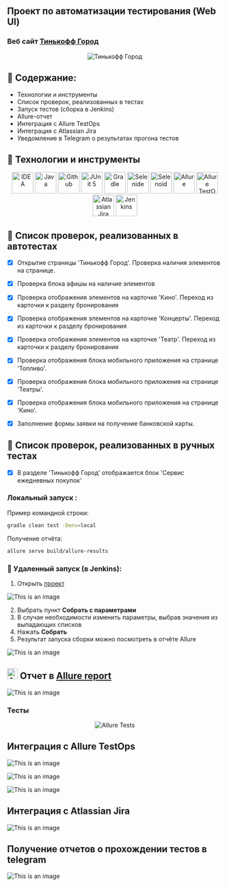 ## Проект по автоматизации тестирования (Web UI)
### Веб сайт <a target="_blank" href="https://www.tinkoff.ru/gorod/">Тинькофф Город</a>

<p align="center">
<img title="Тинькофф Город" src="images/screens/cover.jpg">
</p>

## :round_pushpin: Содержание:

- Технологии и инструменты
- Список проверок, реализованных в тестах
- Запуск тестов (сборка в Jenkins)
- Allure-отчет
- Интеграция с Allure TestOps
- Интеграция с Atlassian Jira
- Уведомление в Telegram о результатах прогона тестов


## :round_pushpin: Технологии и инструменты

<p align="center">
<a href="https://www.jetbrains.com/idea/"><img src="images/logo/Idea.svg" width="50" height="50"  alt="IDEA"/></a>
<a href="https://www.java.com/"><img src="images/logo/Java.svg" width="50" height="50"  alt="Java"/></a>
<a href="https://github.com/"><img src="images/logo/GitHub.svg" width="50" height="50"  alt="Github"/></a>
<a href="https://junit.org/junit5/"><img src="images/logo/Junit5.svg" width="50" height="50"  alt="JUnit 5"/></a>
<a href="https://gradle.org/"><img src="images/logo/Gradle.svg" width="50" height="50"  alt="Gradle"/></a>
<a href="https://selenide.org/"><img src="images/logo/Selenide.svg" width="50" height="50"  alt="Selenide"/></a>
<a href="https://aerokube.com/selenoid/"><img src="images/logo/Selenoid.svg" width="50" height="50"  alt="Selenoid"/></a>
<a href="https://github.com/allure-framework/allure2"><img src="images/logo/Allure.svg" width="50" height="50"  alt="Allure"/></a>
<a href="https://qameta.io/"><img src="images/logo/Allure_TO.svg" width="50" height="50"  alt="Allure TestOps"/></a>
<a href="https://www.atlassian.com/ru/software/jira"><img src="images/logo/jira-logo.svg" width="50" height="50"  alt="Atlassian Jira"/></a>
<a href="https://www.jenkins.io/"><img src="images/logo/Jenkins.svg" width="50" height="50"  alt="Jenkins"/></a>
</p>

## :round_pushpin:  Список проверок, реализованных в автотестах

- [x] Открытие страницы 'Тинькофф Город'. Проверка наличия элементов на странице.
- [x] Проверка блока афишы на наличие элементов
- [x] Проверка отображения элементов на карточке 'Кино'. Переход из карточки к разделу бронирования
- [x] Проверка отображения элементов на карточке 'Концерты'. Переход из карточки к разделу бронирования
- [x] Проверка отображения элементов на карточке 'Театр'. Переход из карточки к разделу бронирования
- [x] Проверка отображения блока мобильного приложения на странице 'Топливо'.
- [x] Проверка отображения блока мобильного приложения на странице 'Театры'.
- [x] Проверка отображения блока мобильного приложения на странице 'Кино'.
- [x] Заполнение формы заявки на получение банковской карты.





## :round_pushpin:  Список проверок, реализованных в ручных тестах

- [x] В разделе 'Тинькофф Город' отображается блок 'Сервис ежедневных покупок'

###  Локальный запуск :
Пример командной строки:
```bash
gradle clean test -Denv=local
```
Получение отчёта:
```bash
allure serve build/allure-results
```

###  :round_pushpin:  Удаленный запуск (в Jenkins):
1. Открыть <a target="_blank" href="https://jenkins.autotests.cloud/job/17-RomanStarkov-project14//">проект</a>

![This is an image](/images/screens/8.jpg)

2. Выбрать пункт **Собрать с параметрами**
3. В случае необходимости изменить параметры, выбрав значения из выпадающих списков
4. Нажать **Собрать**
5. Результат запуска сборки можно посмотреть в отчёте Allure

![This is an image](/images/screens/12.jpg)

## <img src="images/logo/Allure.svg" width="25" height="25"  alt="Allure"/></a> Отчет в <a target="_blank" href="https://jenkins.autotests.cloud/job/17-RomanStarkov-project14/7/allure/">Allure report</a>

![This is an image](/images/screens/13.jpg)

###  Тесты

<p align="center">
<img title="Allure Tests" src="images/screens/14.jpg">
</p>

## Интеграция с Allure TestOps

![This is an image](/images/screens/15.jpg)

![This is an image](/images/screens/10.jpg)

![This is an image](/images/screens/5.jpg)

## Интеграция с Atlassian Jira

![This is an image](/images/screens/9.jpg)

## Получение отчетов о прохождении тестов в telegram

![This is an image](/images/screens/1.jpg)










